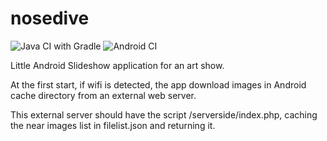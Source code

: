 # nosedive
![Java CI with Gradle](https://github.com/tuxun/nosedive/workflows/Java%20CI%20with%20Gradle/badge.svg)
![Android CI](https://github.com/tuxun/nosedive/workflows/Android%20CI/badge.svg)

Little Android Slideshow application for an art show.

At the first start, if wifi is detected, the app download images in Android cache directory from an external web server.

This external server should have the script /serverside/index.php, caching the near images list in filelist.json and returning it. 
